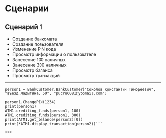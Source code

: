 # Сценарии 
## Сценарий 1

* Создание банкомата
* Создание пользователя
* Изменение PIN кода
* Просмотр информации о пользователе
* Занесение 100 наличных
* Занесение 300 наличных
* Просмотр баланса
* Просмотр транзакций

***
```
person1 = BankCustomer.BankCustomer("Соколов Константин Тимофеевич", "въезд Ладыгина, 50", "pucru6081@yopmail.com")`

person1.ChangePIN(1234)
print(person1)
ATM1.crediting_funds(person1, 100)
ATM1.crediting_funds(person1, 300)
print(ATM1.get_balance(person2)[0])
print(*ATM1.display_transaction(person2))```

***